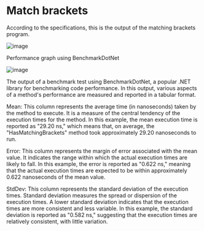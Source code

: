 # Match brackets

According to the specifications, this is the output of the matching brackets program.

![image](https://github.com/reneflorendo/matchbrackets/assets/4901363/395bb6cc-fc2a-41d7-9765-d2bee860eb5a)


Performance graph using BenchmarkDotNet

![image](https://github.com/reneflorendo/matchbrackets/assets/4901363/857948de-6f8c-478c-9129-b58a0fd9358e)


The output of a benchmark test using BenchmarkDotNet, a popular .NET library for benchmarking code performance. In this output, various aspects of a method's performance are measured and reported in a tabular format.

Mean: This column represents the average time (in nanoseconds) taken by the method to execute. It is a measure of the central tendency of the execution times for the method. In this example, the mean execution time is reported as "29.20 ns," which means that, on average, the "HasMatchingBrackets" method took approximately 29.20 nanoseconds to run.

Error: This column represents the margin of error associated with the mean value. It indicates the range within which the actual execution times are likely to fall. In this example, the error is reported as "0.622 ns," meaning that the actual execution times are expected to be within approximately 0.622 nanoseconds of the mean value.

StdDev: This column represents the standard deviation of the execution times. Standard deviation measures the spread or dispersion of the execution times. A lower standard deviation indicates that the execution times are more consistent and less variable. In this example, the standard deviation is reported as "0.582 ns," suggesting that the execution times are relatively consistent, with little variation.
